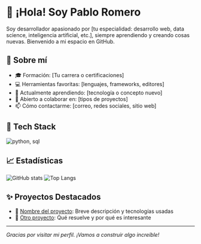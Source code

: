 # 👋 ¡Hola! Soy Pablo Romero

Soy desarrollador apasionado por [tu especialidad: desarrollo web, data science, inteligencia artificial, etc.], siempre aprendiendo y creando cosas nuevas. Bienvenido a mi espacio en GitHub.

## 💼 Sobre mí

- 🎓 Formación: [Tu carrera o certificaciones]
- 💻 Herramientas favoritas: [lenguajes, frameworks, editores]
- 🌱 Actualmente aprendiendo: [tecnología o concepto nuevo]
- 🤝 Abierto a colaborar en: [tipos de proyectos]
- 📫 Cómo contactarme: [correo, redes sociales, sitio web]

## 🧰 Tech Stack

![python, sql](https://skillicons.dev/icons?i=js,ts,react,nodejs,python,html,css)

## 📈 Estadísticas

![GitHub stats](https://github-readme-stats.vercel.app/api?username=TuUsuario&show_icons=true&theme=radical)
![Top Langs](https://github-readme-stats.vercel.app/api/top-langs/?username=TuUsuario&layout=compact&theme=radical)

## ✨ Proyectos Destacados

- 🚀 [Nombre del proyecto](link): Breve descripción y tecnologías usadas
- 📱 [Otro proyecto](link): Qué resuelve y por qué es interesante

---

_Gracias por visitar mi perfil. ¡Vamos a construir algo increíble!_
